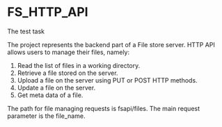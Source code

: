 # FS_HTTP_API
The test task

The project represents the backend part of a File store server.
HTTP API allows users to manage their files, namely:

1. Read the list of files in a working directory.
2. Retrieve a file stored on the server.
3. Upload a file on the server using PUT or POST HTTP methods.
4. Update a file on the server.
5. Get meta data of a file.

The path for file managing requests is fsapi/files.
The main request parameter is the file_name.
